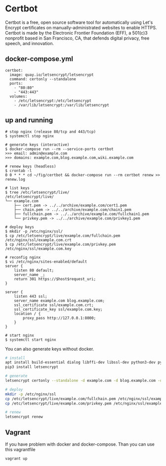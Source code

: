 Certbot
=======

Certbot is a free, open source software tool for automatically using
Let's Encrypt certificates on manually-administrated websites to enable HTTPS.
Certbot is made by the Electronic Frontier Foundation (EFF), a 501(c)3
nonprofit based in San Francisco, CA, that defends digital privacy,
free speech, and innovation.

## docker-compose.yml

```
certbot:
  image: quay.io/letsencrypt/letsencrypt
  command: certonly --standalone
  ports:
    - "80:80"
    - "443:443"
  volumes:
    - /etc/letsencrypt:/etc/letsencrypt
    - /var/lib/letsencrypt:/var/lib/letsencrypt
```

## up and running

```
# stop nginx (release 80/tcp and 443/tcp)
$ systemctl stop nginx

# generate keys (interactive)
$ docker-compose run --rm --service-ports certbot
>>> email: admin@example.com
>>> domains: example.com,blog.example.com,wiki.example.com

# renew keys (headless)
$ crontab -l
0 0 * * * cd ~/fig/certbot && docker-compose run --rm certbot renew >> renew.log

# list keys
$ tree /etc/letsencrypt/live/
/etc/letsencrypt/live/
└── example.com
    ├── cert.pem -> ../../archive/example.com/cert1.pem
    ├── chain.pem -> ../../archive/example.com/chain1.pem
    ├── fullchain.pem -> ../../archive/example.com/fullchain1.pem
    └── privkey.pem -> ../../archive/example.com/privkey1.pem

# deploy keys
$ mkdir -p /etc/nginx/ssl/
$ cp /etc/letsencrypt/live/example.com/fullchain.pem /etc/nginx/ssl/example.com.crt
$ cp /etc/letsencrypt/live/example.com/privkey.pem /etc/nginx/ssl/example.com.key

# reconfig nginx
$ vi /etc/nginx/sites-enabled/default
server {
    listen 80 default;
    server_name _;
    return 301 https://$host$request_uri;
}

server {
    listen 443 ssl;
    server_name example.com blog.example.com;
    ssl_certificate ssl/example.com.crt;
    ssl_certificate_key ssl/example.com.key;
    location / {
        proxy_pass http://127.0.0.1:8000;
    }
}

# start nginx
$ systemctl start nginx
```

You can also generate keys without docker.

```bash
# install
apt install build-essential dialog libffi-dev libssl-dev python3-dev python3-pip
pip3 install letsencrypt

# generate
letsencrypt certonly --standalone -d example.com -d blog.example.com -d wiki.example.com

# deploy
mkdir -p /etc/nginx/ssl
cp /etc/letsencrypt/live/example.com/fullchain.pem /etc/nginx/ssl/example.com.crt
cp /etc/letsencrypt/live/example.com/privkey.pem /etc/nginx/ssl/example.com.key

# renew
letsencrypt renew
```

## Vagrant

If you have problem with docker and docker-compose. Than you can use this vagrantfile

```
vagrant up
```
